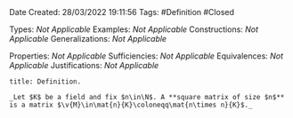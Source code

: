 <br />
<br />

Date Created: 28/03/2022 19:11:56
Tags: #Definition #Closed 

Types: _Not Applicable_
Examples: _Not Applicable_
Constructions: _Not Applicable_
Generalizations: _Not Applicable_

Properties: _Not Applicable_
Sufficiencies: _Not Applicable_
Equivalences: _Not Applicable_
Justifications: _Not Applicable_

``` ad-Definition
title: Definition.

_Let $K$ be a field and fix $n\in\N$. A **square matrix of size $n$** is a matrix $\v{M}\in\mat{n}{K}\coloneqq\mat{n\times n}{K}$._

```
